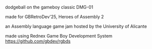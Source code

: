 dodgeball on the gameboy classic DMG-01

made for GBRetroDev'25, Heroes of Assembly 2

an Assembly language game jam hosted by the University of Alicante

made using Rednex Game Boy Development System https://github.com/gbdev/rgbds